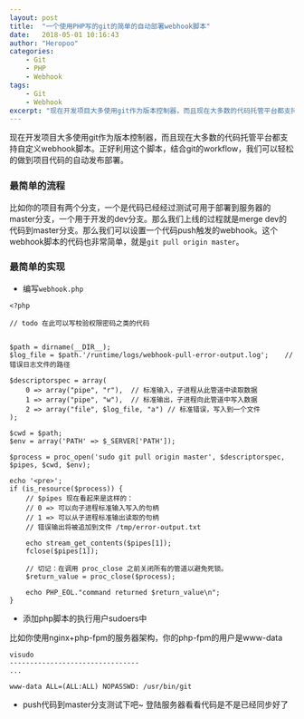 ```yaml
---
layout: post
title:  "一个使用PHP写的git的简单的自动部署webhook脚本"
date:   2018-05-01 10:16:43
author: "Heropoo"
categories: 
    - Git
    - PHP
    - Webhook
tags:
    - Git
    - Webhook
excerpt: "现在开发项目大多使用git作为版本控制器，而且现在大多数的代码托管平台都支持自定义webhook脚本"
---
```

现在开发项目大多使用git作为版本控制器，而且现在大多数的代码托管平台都支持自定义webhook脚本。正好利用这个脚本，结合git的workflow，我们可以轻松的做到项目代码的自动发布部署。

### 最简单的流程
比如你的项目有两个分支，一个是代码已经经过测试可用于部署到服务器的master分支，一个用于开发的dev分支。那么我们上线的过程就是merge dev的代码到master分支。那么我们可以设置一个代码push触发的webhook。这个webhook脚本的代码也非常简单，就是`git pull origin master`。

### 最简单的实现
* 编写`webhook.php`

```
<?php

// todo 在此可以写校验权限密码之类的代码


$path = dirname(__DIR__);
$log_file = $path.'/runtime/logs/webhook-pull-error-output.log';	//错误日志文件的路径

$descriptorspec = array(
    0 => array("pipe", "r"),  // 标准输入，子进程从此管道中读取数据
    1 => array("pipe", "w"),  // 标准输出，子进程向此管道中写入数据
    2 => array("file", $log_file, "a") // 标准错误，写入到一个文件
);

$cwd = $path;
$env = array('PATH' => $_SERVER['PATH']);

$process = proc_open('sudo git pull origin master', $descriptorspec, $pipes, $cwd, $env);

echo '<pre>';
if (is_resource($process)) {
    // $pipes 现在看起来是这样的：
    // 0 => 可以向子进程标准输入写入的句柄
    // 1 => 可以从子进程标准输出读取的句柄
    // 错误输出将被追加到文件 /tmp/error-output.txt

    echo stream_get_contents($pipes[1]);
    fclose($pipes[1]);

    // 切记：在调用 proc_close 之前关闭所有的管道以避免死锁。
    $return_value = proc_close($process);

    echo PHP_EOL."command returned $return_value\n";
}
```

* 添加php脚本的执行用户sudoers中

比如你使用nginx+php-fpm的服务器架构，你的php-fpm的用户是www-data
```
visudo
--------------------------------
...

www-data ALL=(ALL:ALL) NOPASSWD: /usr/bin/git
```

* push代码到master分支测试下吧~ 登陆服务器看看代码是不是已经同步好了　
